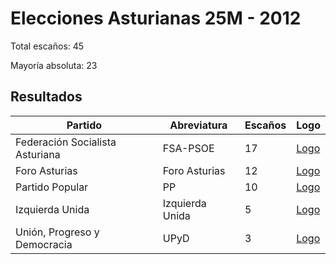 # Elecciones Asturianas 25M - 2012

Total escaños: 45

Mayoría absoluta: 23

## Resultados

| Partido | Abreviatura | Escaños | Logo |
| - | - | - | - |
| Federación Socialista Asturiana | FSA-PSOE | 17 | [Logo](https://github.com/playzzz/Pactos/blob/master/Logos/PSOE.jpg?raw=true)
| Foro Asturias | Foro Asturias | 12 | [Logo](https://github.com/playzzz/Pactos/blob/master/Logos/Foro%20Asturias.jpg?raw=true)
| Partido Popular | PP | 10 | [Logo](https://github.com/playzzz/Pactos/blob/master/Logos/PP.jpg?raw=true)
| Izquierda Unida | Izquierda Unida | 5 | [Logo](https://github.com/playzzz/Pactos/blob/master/Logos/IU.jpg?raw=true)
| Unión, Progreso y Democracia | UPyD | 3 | [Logo](https://github.com/playzzz/Pactos/blob/master/Logos/UPyD.jpg?raw=true)
